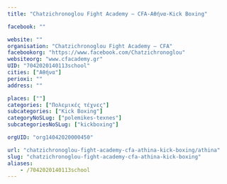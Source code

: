 ```yaml
---
title: "Chatzichronoglou Fight Academy – CFA-Αθήνα-Kick Boxing"

facebook: ""

website: ""
organisation: "Chatzichronoglou Fight Academy – CFA"
facebookorg: "https://www.facebook.com/Chatzichronoglou"
websiteorg: "www.cfacademy.gr"
UID: "7042020140113school"
cities: ["Αθήνα"]
perioxi: ""
address: ""

places: [""]
categories: ["Πολεμικές τέχνες"]
subcategories: ["Kick Boxing"]
categoryNoSLug: ["polemikes-texnes"]
subcategoriesNoSLug: ["kickboxing"]

orgUID: "org14042020000450"

url: "chatzichronoglou-fight-academy-cfa-athina-kick-boxing/athina"
slug: "chatzichronoglou-fight-academy-cfa-athina-kick-boxing"
aliases:
    - /7042020140113school
---
```





